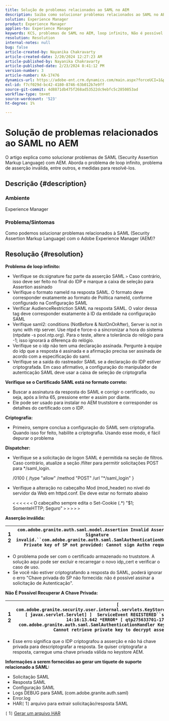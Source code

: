 ```yaml
---
title: Solução de problemas relacionados ao SAML no AEM
description: Saiba como solucionar problemas relacionados ao SAML no AEM. Verifique o problema de loop infinito e se o certificado SAML está no formato adequado.
solution: Experience Manager
product: Experience Manager
applies-to: Experience Manager
keywords: KCS, problemas de SAML no AEM, loop infinito, Não é possível recuperar chave privada, arquivo HAR1, Solicitação SAML, logs DEBUG para SAML, com.adobe.granite.auth.saml, experience manager
resolution: Resolution
internal-notes: null
bug: false
article-created-by: Nayanika Chakravarty
article-created-date: 2/20/2024 12:27:23 AM
article-published-by: Nayanika Chakravarty
article-published-date: 2/23/2024 8:41:12 PM
version-number: 3
article-number: KA-17476
dynamics-url: https://adobe-ent.crm.dynamics.com/main.aspx?forceUCI=1&pagetype=entityrecord&etn=knowledgearticle&id=c34ad2cd-86cf-ee11-9079-6045bd006239
exl-id: f7cf029d-bc42-4180-8746-63b012b7e9ff
source-git-commit: 4d8871db475f268ad53522dc9ebfc5c2850853ad
workflow-type: tm+mt
source-wordcount: '523'
ht-degree: 1%

---
```


# Solução de problemas relacionados ao SAML no AEM


O artigo explica como solucionar problemas de SAML (Security Assertion Markup Language) com AEM. Aborda o problema de loop infinito, problema de asserção inválida, entre outros, e medidas para resolvê-los.

## Descrição {#description}


### <b>Ambiente</b>

Experience Manager



### <b>Problema/Sintomas</b>

Como podemos solucionar problemas relacionados à SAML (Security Assertion Markup Language) com o Adobe Experience Manager (AEM)?


## Resolução {#resolution}


<b>Problema de loop infinito:</b>

- Verifique se ds:signature faz parte da asserção SAML `>`  Caso contrário, isso deve ser feito no final do IDP e marque a caixa de seleção para Assertion assinado
- Verifique o formato nameId na resposta SAML. O formato deve corresponder exatamente ao formato de Política nameId, conforme configurado na Configuração SAML
- Verificar AudienceRestriction SAML na resposta SAML. O valor dessa tag deve corresponder exatamente à ID da entidade na configuração SAML
- Verifique saml2: conditions (NotBefore &amp; NotOnOrAfter), Server is not in sync with ntp server. Use ntpd e force-o a sincronizar a hora do sistema (ntpdate -s pool.ntp.org). Para o teste, altere a tolerância do relógio para -1; isso ignorará a diferença do relógio.
- Verifique se o idp não tem uma declaração assinada. Pergunte à equipe do idp que a resposta é assinada e a afirmação precisa ser assinada de acordo com a especificação do saml.
- Verifique se a saída do rastreador SAML se a declaração do IDP estiver criptografada. Em caso afirmativo, a configuração do manipulador de autenticação SAML deve usar a caixa de seleção de criptografia


<b>Verifique se o Certificado SAML está no formato correto:</b>

- Buscar a assinatura da resposta do SAML e corrigir o certificado, ou seja, após a linha 65, pressione enter e assim por diante.
- Ele pode ser usado para instalar no AEM truststore e corresponder os detalhes do certificado com o IDP.


<b>Criptografia:</b>

- Primeiro, sempre conclua a configuração do SAML sem criptografia. Quando isso for feito, habilite a criptografia. Usando esse modo, é fácil depurar o problema


<b>Dispatcher:</b>

- Verifique se a solicitação de logon SAML é permitida na seção de filtros. Caso contrário, atualize a seção /filter para permitir solicitações POST para \*/saml_login.



  /0100 { /type &quot;allow&quot; /method &quot;POST&quot; /url &quot;\*/saml_login&quot; }


- Verifique a alteração no cabeçalho Mod (mod_header) no nível do servidor da Web em httpd.conf. Ele deve estar no formato abaixo

  `<` `<` `<` `<` `<` `<`  O cabeçalho sempre edita o Set-Cookie (.\*) &quot;$1; SomenteHTTP; Seguro&quot; `>` `>` `>` `>` `>`


<b>Asserção inválida:</b>


| 1<br>  2 | `com.adobe.granite.auth.saml.model.Assertion Invalid Assertion: Signature invalid.``com.adobe.granite.auth.saml.SamlAuthenticationHandler Private key of SP not provided: Cannot sign Authn request` |
| --- | --- |


- O problema pode ser com o certificado armazenado no truststore. A solução aqui pode ser excluir e recarregar o novo idp_cert e verificar o caso de uso.
- Se você não estiver criptografando a resposta do SAML, poderá ignorar o erro &quot;Chave privada do SP não fornecida: não é possível assinar a solicitação de Autenticação&quot;.


<b>Não É Possível Recuperar A Chave Privada:</b>


| 1<br>  2 | `[ com.adobe.granite.security.user.internal.servlets.KeyStoreManagingServlet,1121, [ javax.servlet.Servlet] ]  ServiceEvent REGISTERED``saml.log:27.01.2019 14:16:13.642 *ERROR* [ qtp275633701-179]  com.adobe.granite.auth.saml.SamlAuthenticationHandler KeyStore uninitialized. Cannot retrieve private key to decrypt assertions.` |
| --- | --- |


- Esse erro significa que o IDP criptografou a asserção e não há chave privada para descriptografar a resposta. Se quiser criptografar a resposta, carregue uma chave privada válida no keystore AEM.


<b>Informações a serem fornecidas ao gerar um tíquete de suporte relacionado a SAML:</b>

- Solicitação SAML
- Resposta SAML
- Configuração SAML
- Logs DEBUG para SAML (com.adobe.granite.auth.saml)
- Error.log
- HAR`[` 1`]`  arquivo para extrair solicitação/resposta SAML


`[` 1`]`  [Gerar um arquivo HAR](https://help.tenderapp.com/kb/troubleshooting-your-tender-site/generating-an-har-file)

